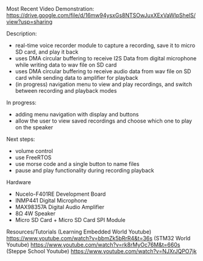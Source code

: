 Most Recent Video Demonstration:
https://drive.google.com/file/d/16mw94ysxGs8NTSOwJuxXExVaWIpShelS/view?usp=sharing

Description: 
- real-time voice recorder module to capture a recording, save it to micro SD card, and play it back
- uses DMA circular buffering to receive I2S Data from digital microphone while writing data to wav file on SD card 
- uses DMA circular buffering to receive audio data from wav file on SD card while sending data to amplifier for playback
- (in progress) navigation menu to view and play recordings, and switch between recording and playback modes 

In progress: 
- adding menu navigation with display and buttons 
- allow the user to view saved recordings and choose which one to play on the speaker

Next steps: 
- volume control
- use FreeRTOS 
- use morse code and a single button to name files 
- pause and play functionality during recording playback



Hardware
- Nucelo-F401RE Development Board
- INMP441 Digital Microphone
- MAX98357A Digital Audio Amplifier
- 8Ω 4W Speaker
- Micro SD Card + Micro SD Card SPI Module

Resources/Tutorials
(Learning Embedded World Youtube) https://www.youtube.com/watch?v=bbmZk5bRrR4&t=36s 
(STM32 World Youtube) https://www.youtube.com/watch?v=rk8rMyOc76M&t=660s 
(Steppe School Youtube) https://www.youtube.com/watch?v=NJXrJQPO7jk

